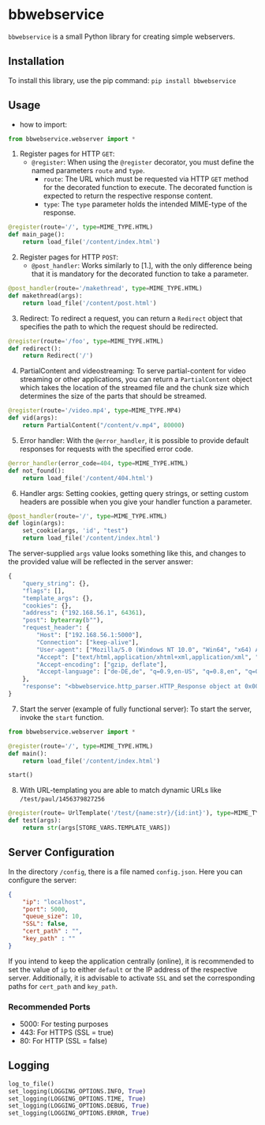 # bbwebservice

`bbwebservice` is a small Python library for creating simple webservers.

## Installation

To install this library, use the pip command: `pip install bbwebservice`

## Usage

- how to import:

```python
from bbwebservice.webserver import * 
```

1. Register pages for HTTP `GET`:
   - `@register`: When using the `@register` decorator, you must define the named parameters `route` and `type`.
     - `route`: The URL which must be requested via HTTP `GET` method for the decorated function to execute. The decorated function is expected to return the respective response content.
     - `type`: The `type` parameter holds the intended MIME-type of the response.

```python
@register(route='/', type=MIME_TYPE.HTML)
def main_page():
    return load_file('/content/index.html')
```

2. Register pages for HTTP `POST`:
   - `@post_handler`: Works similarly to [1.], with the only difference being that it is mandatory for the decorated function to take a parameter.

```python
@post_handler(route='/makethread', type=MIME_TYPE.HTML)
def makethread(args):
    return load_file('/content/post.html')
```

3. Redirect:
  To redirect a request, you can return a `Redirect` object that specifies the path to which the request should be redirected.

```python
@register(route='/foo', type=MIME_TYPE.HTML)
def redirect():
    return Redirect('/')
```

4. PartialContent and videostreaming:
   To serve partial-content for video streaming or other applications, you can return a `PartialContent` object which takes the location of the streamed file and the chunk size which determines the size of the parts that should be streamed.

```python
@register(route='/video.mp4', type=MIME_TYPE.MP4)
def vid(args):
    return PartialContent("/content/v.mp4", 80000)
```

5. Error handler:
   With the `@error_handler`, it is possible to provide default responses for requests with the specified error code.

```python
@error_handler(error_code=404, type=MIME_TYPE.HTML)
def not_found():
    return load_file('/content/404.html')
```

6. Handler args:
   Setting cookies, getting query strings, or setting custom headers are possible when you give your handler function a parameter.

```python
@post_handler(route='/', type=MIME_TYPE.HTML)
def login(args):
    set_cookie(args, 'id', "test")
    return load_file('/content/index.html')
```

The server-supplied `args` value looks something like this, and changes to the provided value will be reflected in the server answer:

```py
{
    "query_string": {},
    "flags": [],
    "template_args": {},
    "cookies": {},
    "address": ("192.168.56.1", 64361),
    "post": bytearray(b""),
    "request_header": {
        "Host": ["192.168.56.1:5000"],
        "Connection": ["keep-alive"],
        "User-agent": ["Mozilla/5.0 (Windows NT 10.0", "Win64", "x64) AppleWebKit/537.36 (KHTML, like Gecko) Chrome/122.0.0.0 Safari/537.36"],
        "Accept": ["text/html,application/xhtml+xml,application/xml", "q=0.9,image/avif,image/webp,image/apng,*/*", "q=0.8,application/signed-exchange", "v=b3", "q=0.7"],
        "Accept-encoding": ["gzip, deflate"],
        "Accept-language": ["de-DE,de", "q=0.9,en-US", "q=0.8,en", "q=0.7"]
    },
    "response": "<bbwebservice.http_parser.HTTP_Response object at 0x00000151D5718E50>"
}
```

7. Start the server (example of fully functional server):
   To start the server, invoke the `start` function.

```python
from bbwebservice.webserver import *

@register(route='/', type=MIME_TYPE.HTML)
def main():
    return load_file('/content/index.html')

start()
```

8. With URL-templating you are able to match dynamic URLs like `/test/paul/1456379827256`

```py
@register(route= UrlTemplate('/test/{name:str}/{id:int}'), type=MIME_TYPE.TEXT)
def test(args):
    return str(args[STORE_VARS.TEMPLATE_VARS])

```

## Server Configuration

In the directory `/config`, there is a file named `config.json`. Here you can configure the server:

```json
{
    "ip": "localhost",
    "port": 5000,
    "queue_size": 10,
    "SSL": false,
    "cert_path" : "",
    "key_path" : ""
}
```

If you intend to keep the application centrally (online), it is recommended to set the value of `ip` to either `default` or the IP address of the respective server. Additionally, it is advisable to activate `SSL` and set the corresponding paths for `cert_path` and `key_path`. 

### Recommended Ports

- 5000: For testing purposes
- 443: For HTTPS (SSL = true)
- 80: For HTTP (SSL = false)

## Logging

```python
log_to_file()
set_logging(LOGGING_OPTIONS.INFO, True)
set_logging(LOGGING_OPTIONS.TIME, True)
set_logging(LOGGING_OPTIONS.DEBUG, True)
set_logging(LOGGING_OPTIONS.ERROR, True)
```
